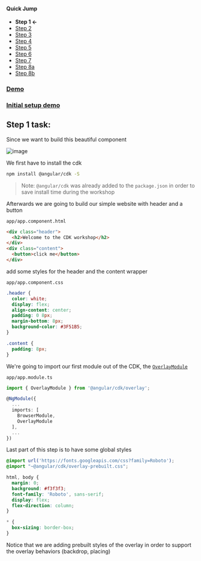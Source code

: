 #### Quick Jump ####
* **Step 1 <-**
* [Step 2](./STEP_2.md)
* [Step 3](./STEP_3.md)
* [Step 4](./STEP_4.md)
* [Step 5](./STEP_4.md)
* [Step 6](./STEP_6.md)
* [Step 7](./STEP_7.md)
* [Step 8a](./STEP_8a.md)
* [Step 8b](./STEP_8b.md)

### [Demo](https://stackblitz.com/github/EladBezalel/ngconf-cdk-workshop/tree/step-1)

### [Initial setup demo](https://stackblitz.com/github/EladBezalel/ngconf-cdk-workshop/tree/initial-step)

## Step 1 task:

Since we want to build this beautiful component

![image](https://user-images.githubusercontent.com/6004537/38517190-ccb9d906-3c41-11e8-8819-d7e1a6558d1a.png)

We first have to install the cdk
```bash
npm install @angular/cdk -S
```
> Note: `@angular/cdk` was already added to the `package.json` in order to save install time during the workshop

Afterwards we are going to build our simple website with header and a button

`app/app.component.html`
```html
<div class="header">
  <h2>Welcome to the CDK workshop</h2>
</div>
<div class="content">
  <button>click me</button>
</div>
```
add some styles for the header and the content wrapper

`app/app.component.css`
```css
.header {
  color: white;
  display: flex;
  align-content: center;
  padding: 0 8px;
  margin-bottom: 8px;
  background-color: #3F51B5;
}

.content {
  padding: 8px;
}
```

We're going to import our first module out of the CDK, the [`OverlayModule`](https://material.angular.io/cdk/overlay/overview)

`app/app.module.ts`
```ts
import { OverlayModule } from '@angular/cdk/overlay';

@NgModule({
  ...
  imports: [
    BrowserModule,
    OverlayModule
  ],
  ...
})
```

Last part of this step is to have some global styles

```css
@import url('https://fonts.googleapis.com/css?family=Roboto');
@import "~@angular/cdk/overlay-prebuilt.css";

html, body {
  margin: 0;
  background: #f3f3f3;
  font-family: 'Roboto', sans-serif;
  display: flex;
  flex-direction: column;
}

* {
  box-sizing: border-box;
}
```
Notice that we are adding prebuilt styles of the overlay in order to support the overlay behaviors (backdrop, placing)
